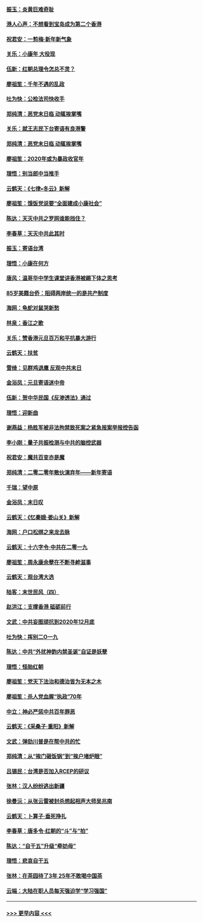 #### [振玉：炎黄巨难奇耻](../pages/nsc993/n11779632.md?t=01100002) 
#### [港人心声：不想看到宝岛成为第二个香港](../pages/nsc993/n11778817.md?t=01100002) 
#### [祝君安：一剪梅‧新年新气象](../pages/nsc993/n11776340.md?t=01100002) 
#### [关乐：小康年 大役现](../pages/nsc993/n11774213.md?t=01100002) 
#### [伍新：红朝总理令怎总不灵？](../pages/nsc993/n11770813.md?t=01100002) 
#### [廖祖笙：千年不遇的乱政](../pages/nsc993/n11770373.md?t=01100002) 
#### [吐为快：公检法司快收手](../pages/nsc993/n11770359.md?t=01100002) 
#### [郑纯清：恶党末日临 动辄挨掌嘴](../pages/nsc993/n11769912.md?t=01100002) 
#### [关乐：就王志民下台寄语有良港警](../pages/nsc993/n11769903.md?t=01100002) 
#### [郑纯清：恶党末日临 动辄挨掌嘴](../pages/nsc993/n11769356.md?t=01100002) 
#### [廖祖笙：2020年或为暴政收官年](../pages/nsc993/n11768216.md?t=01100002) 
#### [理悟：别当郎中当推手](../pages/nsc993/n11768243.md?t=01100002) 
#### [云鹤天：《七律▪冬云》新解](../pages/nsc993/n11768204.md?t=01100002) 
#### [廖祖笙：饿饭党说要“全面建成小康社会”](../pages/nsc993/n11767482.md?t=01100002) 
#### [陈达：天灭中共之罗网谁能挡住？](../pages/nsc993/n11767465.md?t=01100002) 
#### [李春草：天灭中共此其时](../pages/nsc993/n11767452.md?t=01100002) 
#### [振玉：寄语台湾](../pages/nsc993/n11767432.md?t=01100002) 
#### [理悟：小康在何方](../pages/nsc993/n11767394.md?t=01100002) 
#### [唐风：温哥华中学生课堂讲香港被踢下体之思考](../pages/nsc993/n11766848.md?t=01100002) 
#### [85岁美籍台侨：阻碍两岸统一的是共产制度](../pages/nsc993/n11765043.md?t=01100002) 
#### [海网：龟蛇对鼠哭新愁](../pages/nsc993/n11764895.md?t=01100002) 
#### [林泉：香江之歌](../pages/nsc993/n11764415.md?t=01100002) 
#### [关乐：赞香港元旦百万和平抗暴大游行](../pages/nsc993/n11764382.md?t=01100002) 
#### [云鹤天：扶贫](../pages/nsc993/n11764245.md?t=01100002) 
#### [雪绮：见群鸡退鹰  反观中共末日](../pages/nsc993/n11762112.md?t=01100002) 
#### [金浴凤：元旦寄语迷中帝](../pages/nsc993/n11761788.md?t=01100002) 
#### [伍新：贺中华民国《反渗透法》通过](../pages/nsc993/n11761994.md?t=01100002) 
#### [理悟：迎新曲](../pages/nsc993/n11761152.md?t=01100002) 
#### [谢燕益：杨胜军被非法拘禁致死案之紧急报案举报控告函](../pages/nsc993/n11756134.md?t=01100002) 
#### [李小刚：量子共振检测与中共的脑控武器](../pages/nsc993/n11754518.md?t=01100002) 
#### [祝君安：魔共百变亦是魔](../pages/nsc993/n11754469.md?t=01100002) 
#### [郑纯清：二零二零年散伙演弃年——新年寄语](../pages/nsc993/n11754195.md?t=01100002) 
#### [千瑞：望中原](../pages/nsc993/n11754159.md?t=01100002) 
#### [金浴凤：末日叹](../pages/nsc993/n11752359.md?t=01100002) 
#### [云鹤天：《忆秦娥‧娄山关》新解](../pages/nsc993/n11752348.md?t=01100002) 
#### [海网：户口松绑之来龙去脉](../pages/nsc993/n11752328.md?t=01100002) 
#### [云鹤天：十六字令‧中共在二零一九](../pages/nsc993/n11752305.md?t=01100002) 
#### [廖祖笙：周永康余孽在不断寻衅滋事](../pages/nsc993/n11751013.md?t=01100002) 
#### [云鹤天：观台湾大选](../pages/nsc993/n11751007.md?t=01100002) 
#### [陆客：末世民风（四）](../pages/nsc993/n11749203.md?t=01100002) 
#### [赵洪江：支撑香港 砥砺前行](../pages/nsc993/n11748482.md?t=01100002) 
#### [文武：中共妄图顽抗到2020年12月底](../pages/nsc993/n11748446.md?t=01100002) 
#### [吐为快：挥别二O一九](../pages/nsc993/n11748411.md?t=01100002) 
#### [陈达：中共“外扰神韵内禁圣诞”自证是妖孽](../pages/nsc993/n11748226.md?t=01100002) 
#### [理悟：怪胎红朝](../pages/nsc993/n11748206.md?t=01100002) 
#### [廖祖笙：党天下法治和德治皆为无本之木](../pages/nsc993/n11748135.md?t=01100002) 
#### [廖祖笙：杀人党血腥“执政”70年](../pages/nsc993/n11745144.md?t=01100002) 
#### [中立：神必严惩中共百年罪恶](../pages/nsc993/n11744970.md?t=01100002) 
#### [云鹤天：《采桑子‧重阳》新解](../pages/nsc993/n11744948.md?t=01100002) 
#### [文武：弹劾川普是在帮中共的忙](../pages/nsc993/n11744758.md?t=01100002) 
#### [郑纯清：从“挨门砸饭锅”到“挨户堵炉眼”](../pages/nsc993/n11744745.md?t=01100002) 
#### [吕锡民：台湾是否加入RCEP的研议](../pages/nsc993/n11744701.md?t=01100002) 
#### [张林：汉人纷纷逃出新疆](../pages/nsc993/n11743530.md?t=01100002) 
#### [徐曼沅：从张云雷被封杀想起相声大师吴兆南](../pages/nsc993/n11741816.md?t=01100002) 
#### [云鹤天：卜算子‧垂死挣扎](../pages/nsc993/n11739956.md?t=01100002) 
#### [李春草：唐多令‧红朝的“斗”与“拍”](../pages/nsc993/n11739830.md?t=01100002) 
#### [陈达：“自干五”升级“牵妨母”](../pages/nsc993/n11739724.md?t=01100002) 
#### [理悟：悲哀自干五](../pages/nsc993/n11739547.md?t=01100002) 
#### [张林：在茶园待了3年 25年不敢喝中国茶](../pages/nsc993/n11739240.md?t=01100002) 
#### [云端：大陆在职人员每天强迫学“学习强国”](../pages/nsc993/n11738735.md?t=01100002) 

----
#### [ >>> 更早内容 <<< ](../indexes/nsc993-earlier.md)
